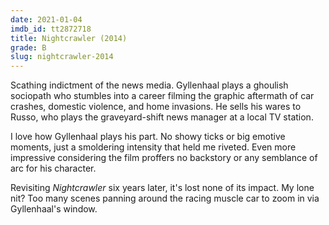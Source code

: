 ```yaml
---
date: 2021-01-04
imdb_id: tt2872718
title: Nightcrawler (2014)
grade: B
slug: nightcrawler-2014
---
```


Scathing indictment of the news media. Gyllenhaal plays a ghoulish sociopath who stumbles into a career filming the graphic aftermath of car crashes, domestic violence, and home invasions. He sells his wares to Russo, who plays the graveyard-shift news manager at a local TV station.

<!-- end -->

I love how Gyllenhaal plays his part. No showy ticks or big emotive moments, just a smoldering intensity that held me riveted. Even more impressive considering the film proffers no backstory or any semblance of arc for his character.

Revisiting _Nightcrawler_ six years later, it's lost none of its impact. My lone nit? Too many scenes panning around the racing muscle car to zoom in via Gyllenhaal's window.